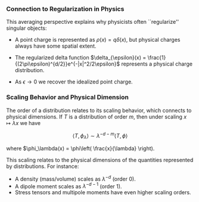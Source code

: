 ### Connection to Regularization in Physics

This averaging perspective explains why physicists often ``regularize'' singular objects:

- A point charge is represented as $\rho(x) = q\delta(x)$, but physical charges always have
some spatial extent.

- The regularized delta function $\delta_{\epsilon}(x) = \frac{1}{(2\pi\epsilon)^{d/2}}e^{-|x|^2/2\epsilon}$
represents a physical charge distribution.

- As $\epsilon \to 0$ we recover the idealized point charge.

### Scaling Behavior and Physical Dimension

The order of a distribution relates to its scaling behavior, which connects to physical
dimensions. If $T$ is a distribution of order $m$, then under scaling $x \mapsto \lambda x$
we have

$$
\langle T, \phi_\lambda \rangle \sim \lambda^{-d -m} \langle T, \phi \rangle
$$

where $\phi_\lambda(x) = \phi\left( \frac{x}{\lambda} \right).

This scaling relates to the physical dimensions of the quantities represented by distributions.
For instance:

- A density (mass/volume) scales as $\lambda^{-d}$ (order 0).
- A dipole moment scales as $\lambda^{-d-1}$ (order 1).
- Stress tensors and multipole moments have even higher scaling orders.



